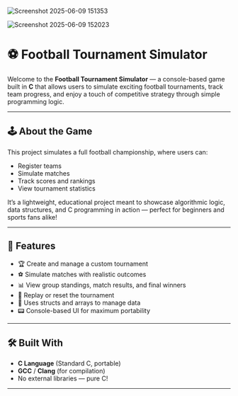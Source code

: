 


![Screenshot 2025-06-09 151353](https://github.com/user-attachments/assets/745487ea-b53e-418c-92cb-257fcee19288)



![Screenshot 2025-06-09 152023](https://github.com/user-attachments/assets/0e28fcc0-e80a-4117-a894-3341dc0f03f6)




# ⚽ Football Tournament Simulator

Welcome to the **Football Tournament Simulator** — a console-based game built in **C** that allows users to simulate exciting football tournaments, track team progress, and enjoy a touch of competitive strategy through simple programming logic.

---

## 🕹️ About the Game

This project simulates a full football championship, where users can:

- Register teams
- Simulate matches
- Track scores and rankings
- View tournament statistics

It’s a lightweight, educational project meant to showcase algorithmic logic, data structures, and C programming in action — perfect for beginners and sports fans alike!

---

## 🎯 Features

- 🏆 Create and manage a custom tournament
- ⚽ Simulate matches with realistic outcomes
- 📊 View group standings, match results, and final winners
- 🔁 Replay or reset the tournament
- 🧠 Uses structs and arrays to manage data
- 📟 Console-based UI for maximum portability

---

## 🛠️ Built With

- **C Language** (Standard C, portable)
- **GCC** / **Clang** (for compilation)
- No external libraries — pure C!

---



